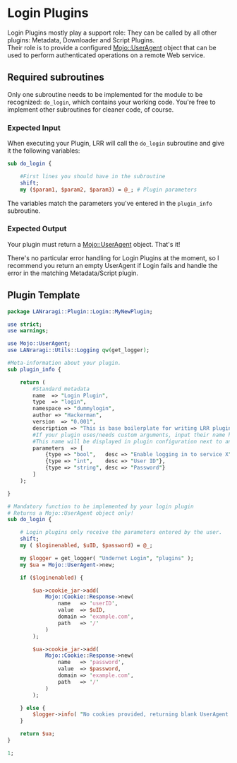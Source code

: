 # Login Plugins

Login Plugins mostly play a support role: They can be called by all other plugins: Metadata, Downloader and Script Plugins.  
Their role is to provide a configured [Mojo::UserAgent](https://mojolicious.org/perldoc/Mojo/UserAgent) object that can be used to perform authenticated operations on a remote Web service.

## Required subroutines

Only one subroutine needs to be implemented for the module to be recognized: `do_login`, which contains your working code. You're free to implement other subroutines for cleaner code, of course.

### Expected Input

When executing your Plugin, LRR will call the `do_login` subroutine and give it the following variables:

```perl
sub do_login {

    #First lines you should have in the subroutine
    shift;
    my ($param1, $param2, $param3) = @_; # Plugin parameters
```

The variables match the parameters you've entered in the `plugin_info` subroutine.

### Expected Output

Your plugin must return a [Mojo::UserAgent](https://mojolicious.org/perldoc/Mojo/UserAgent) object. That's it!

There's no particular error handling for Login Plugins at the moment, so I recommend you return an empty UserAgent if Login fails and handle the error in the matching Metadata/Script plugin.

## Plugin Template

```perl
package LANraragi::Plugin::Login::MyNewPlugin;

use strict;
use warnings;

use Mojo::UserAgent;
use LANraragi::Utils::Logging qw(get_logger);

#Meta-information about your plugin.
sub plugin_info {

    return (
        #Standard metadata
        name  => "Login Plugin",
        type  => "login",
        namespace => "dummylogin",
        author => "Hackerman",
        version  => "0.001",
        description => "This is base boilerplate for writing LRR plugins.",
        #If your plugin uses/needs custom arguments, input their name here. 
        #This name will be displayed in plugin configuration next to an input box.
        parameters  => [
            {type => "bool",   desc => "Enable logging in to service X"},
            {type => "int",    desc => "User ID"},
            {type => "string", desc => "Password"}
        ]
    );

}

# Mandatory function to be implemented by your login plugin
# Returns a Mojo::UserAgent object only!
sub do_login {

    # Login plugins only receive the parameters entered by the user.
    shift;
    my ( $loginenabled, $uID, $password) = @_;

    my $logger = get_logger( "Undernet Login", "plugins" );
    my $ua = Mojo::UserAgent->new;

    if ($loginenabled) {

        $ua->cookie_jar->add(
            Mojo::Cookie::Response->new(
                name   => 'userID',
                value  => $uID,
                domain => 'example.com',
                path   => '/'
            )
        );

        $ua->cookie_jar->add(
            Mojo::Cookie::Response->new(
                name   => 'password',
                value  => $password,
                domain => 'example.com',
                path   => '/'
            )
        );

    } else {
        $logger->info( "No cookies provided, returning blank UserAgent.");
    }

    return $ua;
}

1;
```


